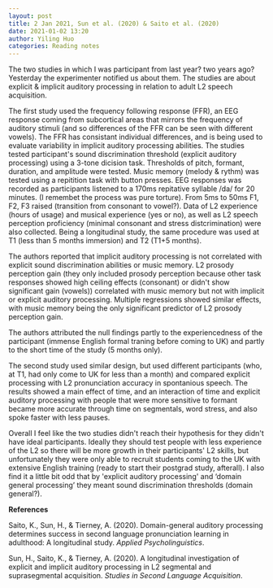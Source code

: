 ```yaml
---
layout: post
title: 2 Jan 2021, Sun et al. (2020) & Saito et al. (2020)
date: 2021-01-02 13:20
author: Yiling Huo
categories: Reading notes
---
```

<!-- wp:paragraph -->
<p>The two studies in which I was participant from last year? two years ago? Yesterday the experimenter notified us about them. The studies are about explicit &amp; implicit auditory processing in relation to adult L2 speech acquisition. </p>
<!-- /wp:paragraph -->

<!-- wp:paragraph -->
<p>The first study used the frequency following response (FFR), an EEG response coming from subcortical areas that mirrors the frequency of auditory stimuli (and so differences of the FFR can be seen with different vowels). The FFR has consistant individual differences, and is being used to evaluate variability in implicit auditory processing abilities. The studies tested participant's sound discrimination threshold (explicit auditory processing) using a 3-tone dicision task. Thresholds of pitch, formant, duration, and amplitude were tested. Music memory (melody &amp; rythm) was tested using a repitition task with button presses. EEG responses was recorded as participants listened to a 170ms repitative syllable /da/ for 20 minutes. (I remembet the process was pure torture). From 5ms to 50ms F1, F2, F3 raised (transition from consonant to vowel?). Data of L2 experience (hours of usage) and musical experience (yes or no), as well as L2 speech perception proficiency (minimal consonant and stress distcrimination) were also collected. Being a longitudinal study, the same procedure was used at T1 (less than 5 months immersion) and T2 (T1+5 months).</p>
<!-- /wp:paragraph -->

<!-- wp:paragraph -->
<p>The authors reported that implicit auditory processing is not correlated with explicit sound discrimination abilities or music memory. L2 prosody perception gain (they only included prosody perception because other task responses showed high ceiling effects (consonant) or didn't show significant gain (vowels)) correlated with music memory but not with implicit or explicit auditory processing. Multiple regressions showed similar effects, with music memory being the only significant predictor of L2 prosody perception gain. </p>
<!-- /wp:paragraph -->

<!-- wp:paragraph -->
<p>The authors attributed the null findings partly to the experiencedness of the participant (immense English formal traning before coming to UK) and partly to the short time of the study (5 months only).</p>
<!-- /wp:paragraph -->

<!-- wp:paragraph -->
<p>The second study used similar design, but used different participants (who, at T1, had only come to UK for less than a month) and compared explicit processing with L2 pronunciation accuracy in spontanious speech. The results showed a main effect of time, and an interaction of time and explicit auditory processing with people that were more sensitive to formant became more accurate through time on segmentals, word stress, and also spoke faster with less pauses.</p>
<!-- /wp:paragraph -->

<!-- wp:paragraph -->
<p>Overall I feel like the two studies didn't reach their hypothesis for they didn't have ideal participants. Ideally they should test people with less experience of the L2 so there will be more growth in their participants' L2 skills, but unfortunately they were only able to recruit students coming to the UK with extensive English training (ready to start their postgrad study, afterall). I also find it a little bit odd that by 'explicit auditory processing' and ‘domain general processing’ they meant sound discrimination thresholds (domain general?).</p>
<!-- /wp:paragraph -->

<!-- wp:paragraph -->
<p><strong>References</strong></p>
<!-- /wp:paragraph -->

<!-- wp:paragraph -->
<p>Saito, K., Sun, H., &amp; Tierney, A. (2020). Domain-general auditory processing determines success in second language pronunciation learning in adulthood: A longitudinal study.&nbsp;<em>Applied Psycholinguistics</em>.</p>
<!-- /wp:paragraph -->

<!-- wp:paragraph -->
<p>Sun, H., Saito, K., &amp; Tierney, A. (2020). A longitudinal investigation of explicit and implicit auditory processing in L2 segmental and suprasegmental acquisition.&nbsp;<em>Studies in Second Language Acquisition</em>.</p>
<!-- /wp:paragraph -->
